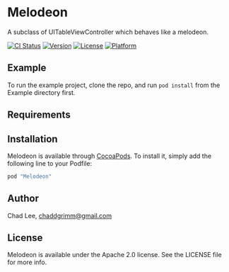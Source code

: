 # Melodeon

A subclass of UITableViewController which behaves like a melodeon.

[![CI Status](http://img.shields.io/travis/chaddgrimm/melodeon.svg?style=flat)](https://travis-ci.org/chaddgrimm/melodeon)
[![Version](https://img.shields.io/cocoapods/v/Melodeon.svg?style=flat)](http://cocoapods.org/pods/melodeon)
[![License](https://img.shields.io/cocoapods/l/Melodeon.svg?style=flat)](http://cocoapods.org/pods/melodeon)
[![Platform](https://img.shields.io/cocoapods/p/Melodeon.svg?style=flat)](http://cocoapods.org/pods/melodeon)

## Example

To run the example project, clone the repo, and run `pod install` from the Example directory first.

## Requirements

## Installation

Melodeon is available through [CocoaPods](http://cocoapods.org). To install
it, simply add the following line to your Podfile:

```ruby
pod "Melodeon"
```

## Author

Chad Lee, chaddgrimm@gmail.com

## License

Melodeon is available under the Apache 2.0 license. See the LICENSE file for more info.
